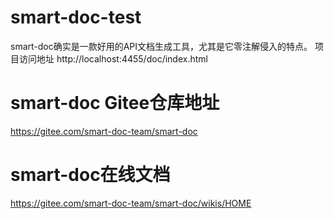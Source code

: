 # smart-doc-test
 smart-doc确实是一款好用的API文档生成工具，尤其是它零注解侵入的特点。
 项目访问地址
 http://localhost:4455/doc/index.html

# smart-doc Gitee仓库地址
 https://gitee.com/smart-doc-team/smart-doc

# smart-doc在线文档
https://gitee.com/smart-doc-team/smart-doc/wikis/HOME
